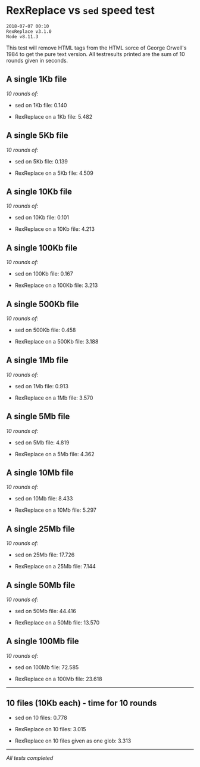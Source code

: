 # RexReplace vs `sed` speed test

    2018-07-07 00:10
    RexReplace v3.1.0
    Node v8.11.3

This test will remove HTML tags from the HTML sorce of George Orwell's 1984 to get the pure text version.
All testresults printed are the sum of 10 rounds given in seconds.

## A single 1Kb file

_10 rounds of:_

- sed on 1Kb file: 0.140

- RexReplace on a 1Kb file: 5.482

## A single 5Kb file

_10 rounds of:_

- sed on 5Kb file: 0.139

- RexReplace on a 5Kb file: 4.509

## A single 10Kb file

_10 rounds of:_

- sed on 10Kb file: 0.101

- RexReplace on a 10Kb file: 4.213

## A single 100Kb file

_10 rounds of:_

- sed on 100Kb file: 0.167

- RexReplace on a 100Kb file: 3.213

## A single 500Kb file

_10 rounds of:_

- sed on 500Kb file: 0.458

- RexReplace on a 500Kb file: 3.188

## A single 1Mb file

_10 rounds of:_

- sed on 1Mb file: 0.913

- RexReplace on a 1Mb file: 3.570

## A single 5Mb file

_10 rounds of:_

- sed on 5Mb file: 4.819

- RexReplace on a 5Mb file: 4.362

## A single 10Mb file

_10 rounds of:_

- sed on 10Mb file: 8.433

- RexReplace on a 10Mb file: 5.297

## A single 25Mb file

_10 rounds of:_

- sed on 25Mb file: 17.726

- RexReplace on a 25Mb file: 7.144

## A single 50Mb file

_10 rounds of:_

- sed on 50Mb file: 44.416

- RexReplace on a 50Mb file: 13.570

## A single 100Mb file

_10 rounds of:_

- sed on 100Mb file: 72.585

- RexReplace on a 100Mb file: 23.618

---

## 10 files (10Kb each) - time for 10 rounds

- sed on 10 files: 0.778

- RexReplace on 10 files: 3.015

- RexReplace on 10 files given as one glob: 3.313

---

_All tests completed_
